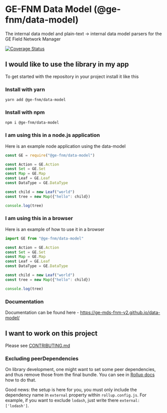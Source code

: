 # GE-FNM Data Model (@ge-fnm/data-model)
The internal data model and plain-text -> internal data model parsers for the GE Field Network Manager

[![Coverage Status](https://coveralls.io/repos/github/GE-MDS-FNM-V2/data-model/badge.svg?branch=master)](https://coveralls.io/github/GE-MDS-FNM-V2/data-model?branch=master)

## I would like to use the library in my app
To get started with the repository in your project install it like this
### Install with yarn
```
yarn add @ge-fnm/data-model
```
### Install with npm
```
npm i @ge-fnm/data-model
```

### I am using this in a node.js application

Here is an example node application using the data-model
```js
const GE = require("@ge-fnm/data-model")

const Action = GE.Action
const Set = GE.Set
const Map = GE.Map
const Leaf = GE.Leaf
const DataType = GE.DataType

const child = new Leaf("world")
const tree = new Map({"hello": child})

console.log(tree)
```

### I am using this in a browser

Here is an example of how to use it in a browser
```js
import GE from "@ge-fnm/data-model"

const Action = GE.Action
const Set = GE.Set
const Map = GE.Map
const Leaf = GE.Leaf
const DataType = GE.DataType

const child = new Leaf("world")
const tree = new Map({"hello": child})

console.log(tree)
```

### Documentation
Documentation can be found here - https://ge-mds-fnm-v2.github.io/data-model/

## I want to work on this project
Please see [CONTRIBUTING.md](CONTRIBUTING.md)


### Excluding peerDependencies

On library development, one might want to set some peer dependencies, and thus remove those from the final bundle. You can see in [Rollup docs](https://rollupjs.org/#peer-dependencies) how to do that.

Good news: the setup is here for you, you must only include the dependency name in `external` property within `rollup.config.js`. For example, if you want to exclude `lodash`, just write there `external: ['lodash']`.
